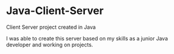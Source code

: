# Java-Client-Server
Client Server project created in Java


I was able to create this server based on my skills as a junior Java developer and working on projects. 
